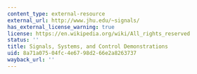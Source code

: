 ```yaml
---
content_type: external-resource
external_url: http://www.jhu.edu/~signals/
has_external_license_warning: true
license: https://en.wikipedia.org/wiki/All_rights_reserved
status: ''
title: Signals, Systems, and Control Demonstrations
uid: 8a71a075-04fc-4e67-98d2-66e2a8263737
wayback_url: ''
---
```

